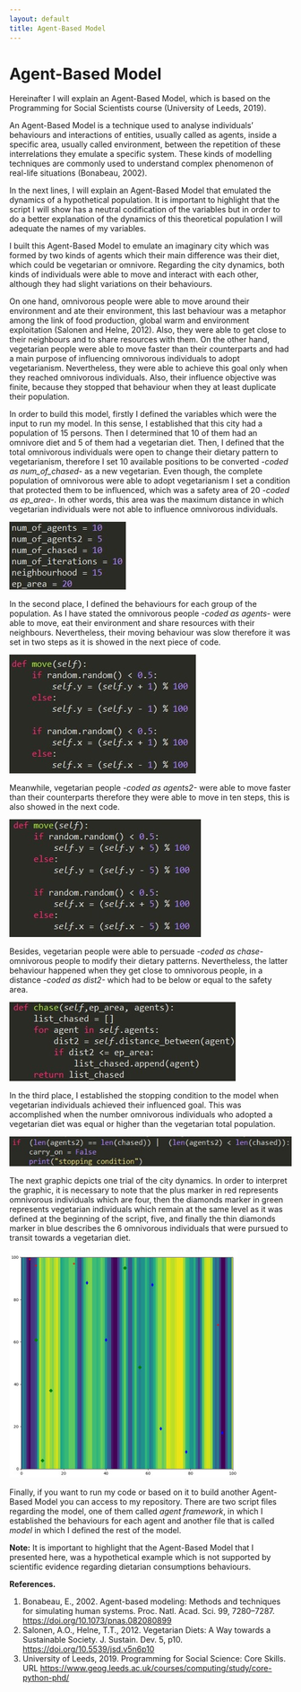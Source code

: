 ```yaml
---
layout: default 
title: Agent-Based Model
---
```

**Agent-Based Model**
======

Hereinafter I will explain an Agent-Based Model, which is based on the Programming for Social Scientists course (University of Leeds, 2019).

An Agent-Based Model is a technique used to analyse individuals’ behaviours and interactions of entities, usually called as agents, inside a specific area, usually called environment, between the repetition of these interrelations they emulate a specific system. These kinds of modelling techniques are commonly used to understand complex phenomenon of real-life situations (Bonabeau, 2002).

In the next lines, I will explain an Agent-Based Model that emulated the dynamics of a hypothetical population. It is important to highlight that the script I will show has a neutral codification of the variables but in order to do a better explanation of the dynamics of this theoretical population I will adequate the names of my variables.

I built this Agent-Based Model to emulate an imaginary city which was formed by two kinds of agents which their main difference was their diet, which could be vegetarian or omnivore. Regarding the city dynamics, both kinds of individuals were able to move and interact with each other, although they had slight variations on their behaviours.

On one hand, omnivorous people were able to move around their environment and ate their environment, this last behaviour was a metaphor among the link of food production, global warm and environment exploitation (Salonen and Helne, 2012). Also, they were able to get close to their neighbours and to share resources with them. On the other hand, vegetarian people were able to move faster than their counterparts and had a main purpose of influencing omnivorous individuals to adopt vegetarianism. Nevertheless, they were able to achieve this goal only when they reached omnivorous individuals. Also, their influence objective was finite, because they stopped that behaviour when they at least duplicate their population.

In order to build this model, firstly I defined the variables which were the input to run my model. In this sense, I established that this city had a population of 15 persons. Then I determined that 10 of them had an omnivore diet and 5 of them had a vegetarian diet. Then, I defined that the total omnivorous individuals were open to change their dietary pattern to vegetarianism, therefore I set 10 available positions to be converted *-coded as num_of_chased-* as a new vegetarian. Even though, the complete population of omnivorous were able to adopt vegetarianism I set a condition that protected them to be influenced, which was a safety area of 20 *-coded as ep_area-*. In other words, this area was the maximum distance in which vegetarian individuals were not able to influence omnivorous individuals.

![fig_1](/assets/fig_1.jpg)

In the second place, I defined the behaviours for each group of the population. As I have stated the omnivorous people *-coded as agents-* were able to move, eat their environment and share resources with their neighbours. Nevertheless, their moving behaviour was slow therefore it was set in two steps as it is showed in the next piece of code.

![fig_2](/assets/fig_2.jpg)

Meanwhile, vegetarian people *-coded as agents2-* were able to move faster than their counterparts therefore they were able to move in ten steps, this is also showed in the next code. 

![fig_3](/assets/fig_3.jpg)

Besides, vegetarian people were able to persuade *-coded as chase-* omnivorous people to modify their dietary patterns. Nevertheless, the latter behaviour happened when they get close to omnivorous people, in a distance *-coded as dist2-* which had to be below or equal to the safety area. 

![fig_4](/assets/fig_4.jpg)

In the third place, I established the stopping condition to the model when vegetarian individuals achieved their influenced goal. This was accomplished when the number omnivorous individuals who adopted a vegetarian diet was equal or higher than the vegetarian total population.

![fig_5](/assets/fig_5.jpg)

The next graphic depicts one trial of the city dynamics. In order to interpret the graphic, it is necessary to note that the plus marker in red represents omnivorous individuals which are four, then the diamonds marker in green represents vegetarian individuals which remain at the same level as it was defined at the beginning of the script, five, and finally the thin diamonds marker in blue describes the 6 omnivorous individuals that were pursued to transit towards a vegetarian diet.

![fig_6](/assets/fig_6.jpg)

Finally, if you want to run my code or based on it to build another Agent-Based Model you can access to my repository. There are two script files regarding the model, one of them called *agent framework*, in which I established the behaviours for each agent and another file that is called *model* in which I defined the rest of the model.

**Note:** It is important to highlight that the Agent-Based Model that I presented here, was a hypothetical example which is not supported by scientific evidence regarding dietarian consumptions behaviours. 

**References.**
1. Bonabeau, E., 2002. Agent-based modeling: Methods and techniques for simulating human systems. Proc. Natl. Acad. Sci. 99, 7280–7287. https://doi.org/10.1073/pnas.082080899
2. Salonen, A.O., Helne, T.T., 2012. Vegetarian Diets: A Way towards a Sustainable Society. J. Sustain. Dev. 5, p10. https://doi.org/10.5539/jsd.v5n6p10
3. University of Leeds, 2019. Programming for Social Science: Core Skills. URL https://www.geog.leeds.ac.uk/courses/computing/study/core-python-phd/


